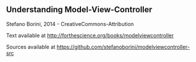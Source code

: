 Understanding Model-View-Controller
-----------------------------------
Stefano Borini, 2014 - CreativeCommons-Attribution 


Text available at http://forthescience.org/books/modelviewcontroller

Sources available at https://github.com/stefanoborini/modelviewcontroller-src

